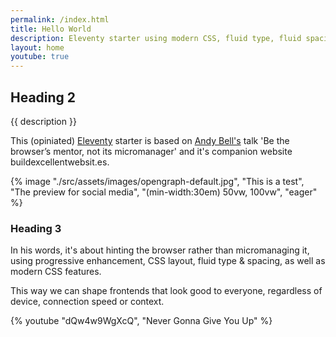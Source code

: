 ```yaml
---
permalink: /index.html
title: Hello World
description: Eleventy starter using modern CSS, fluid type, fluid spacing, flexible layout and progressive enhancement.
layout: home
youtube: true
---
```


## Heading 2

{{ description }}

This (opiniated) [Eleventy](https://www.11ty.dev/) starter is based on [Andy Bell's](https://mastodon.social/@andy@bell.bz) talk 'Be the browser’s mentor, not its micromanager' and it's companion website buildexcellentwebsit.es.

{% image "./src/assets/images/opengraph-default.jpg", "This is a test", "The preview for social media", "(min-width:30em)  50vw, 100vw", "eager" %}

### Heading 3

In his words, it's about hinting the browser rather than micromanaging it, using progressive enhancement, CSS layout, fluid type & spacing, as well as modern CSS features.

This way we can shape frontends that look good to everyone, regardless of device, connection speed or context.

{% youtube "dQw4w9WgXcQ", "Never Gonna Give You Up" %}
